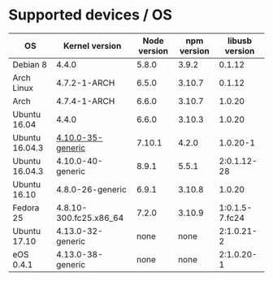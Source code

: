 # Supported devices / OS

| OS             | Kernel version         | Node version | npm version | libusb version |
| ---            | ---                    | ---          | ---         | ---            |
| Debian 8       | 4.4.0                  | 5.8.0        | 3.9.2       | 0.1.12         |
| Arch Linux     | 4.7.2-1-ARCH           | 6.5.0        | 3.10.7      | 0.1.12         |
| Arch           | 4.7.4-1-ARCH           | 6.6.0        | 3.10.7      | 1.0.20         |
| Ubuntu 16.04   | 4.4.0                  | 6.6.0        | 3.10.3      | 1.0.20         |
| Ubuntu 16.04.3 | [4.10.0-35-generic][1] | 7.10.1       | 4.2.0       | 1.0.20-1       |
| Ubuntu 16.04.3 | 4.10.0-40-generic      | 8.9.1        | 5.5.1       | 2:0.1.12-28    |
| Ubuntu 16.10   | 4.8.0-26-generic       | 6.9.1        | 3.10.8      | 1.0.20         |
| Fedora 25      | 4.8.10-300.fc25.x86_64 | 7.2.0        | 3.10.9      | 1:0.1.5-7.fc24 |
| Ubuntu 17.10   | 4.13.0-32-generic      | none         | none        | 2:1.0.21-2     |
| eOS 0.4.1      | 4.13.0-38-generic      | none         | none        | 2:1.0.20-1     |

[1]: https://wiki.ubuntu.com/Kernel/LTSEnablementStack#Ubuntu_16.04_LTS_-_Xenial_Xerus
